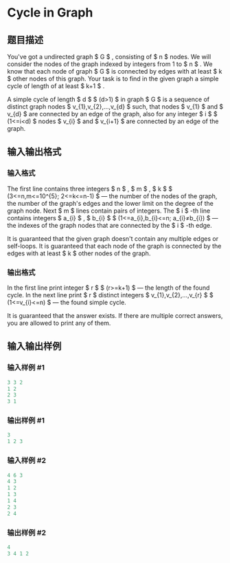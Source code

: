 # Cycle in Graph

## 题目描述

You've got a undirected graph $ G $ , consisting of $ n $ nodes. We will consider the nodes of the graph indexed by integers from 1 to $ n $ . We know that each node of graph $ G $ is connected by edges with at least $ k $ other nodes of this graph. Your task is to find in the given graph a simple cycle of length of at least $ k+1 $ .

A simple cycle of length $ d $ $ (d&gt;1) $ in graph $ G $ is a sequence of distinct graph nodes $ v_{1},v_{2},...,v_{d} $ such, that nodes $ v_{1} $ and $ v_{d} $ are connected by an edge of the graph, also for any integer $ i $ $ (1<=i&lt;d) $ nodes $ v_{i} $ and $ v_{i+1} $ are connected by an edge of the graph.

## 输入输出格式

### 输入格式

The first line contains three integers $ n $ , $ m $ , $ k $ $ (3<=n,m<=10^{5}; 2<=k<=n-1) $ — the number of the nodes of the graph, the number of the graph's edges and the lower limit on the degree of the graph node. Next $ m $ lines contain pairs of integers. The $ i $ -th line contains integers $ a_{i} $ , $ b_{i} $ $ (1<=a_{i},b_{i}<=n; a_{i}≠b_{i}) $ — the indexes of the graph nodes that are connected by the $ i $ -th edge.

It is guaranteed that the given graph doesn't contain any multiple edges or self-loops. It is guaranteed that each node of the graph is connected by the edges with at least $ k $ other nodes of the graph.

### 输出格式

In the first line print integer $ r $ $ (r>=k+1) $ — the length of the found cycle. In the next line print $ r $ distinct integers $ v_{1},v_{2},...,v_{r} $ $ (1<=v_{i}<=n) $ — the found simple cycle.

It is guaranteed that the answer exists. If there are multiple correct answers, you are allowed to print any of them.

## 输入输出样例

### 输入样例 #1

```cpp
3 3 2
1 2
2 3
3 1

```
### 输出样例 #1

```cpp
3
1 2 3 
```


### 输入样例 #2

```cpp
4 6 3
4 3
1 2
1 3
1 4
2 3
2 4

```
### 输出样例 #2

```cpp
4
3 4 1 2 
```


